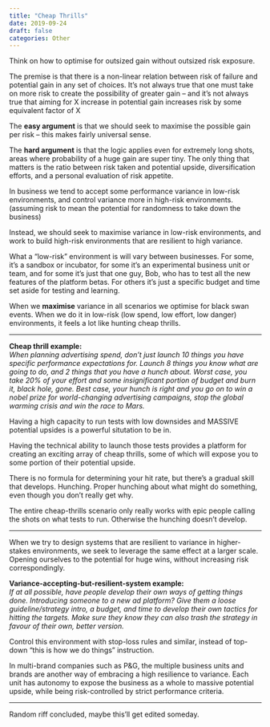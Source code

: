 ```yaml
---
title: "Cheap Thrills"
date: 2019-09-24
draft: false
categories: Other
---
```


Think on how to optimise for outsized gain without outsized risk exposure.

The premise is that there is a non-linear relation between risk of failure and potential gain in any set of choices. It’s not always true that one must take on more risk to create the possibility of greater gain – and it’s not always true that aiming for X increase in potential gain increases risk by some equivalent factor of X

The **easy argument** is that we should seek to maximise the possible gain per risk – this makes fairly universal sense.

The **hard argument** is that the logic applies even for extremely long shots, areas where probability of a huge gain are super tiny. The only thing that matters is the ratio between risk taken and potential upside, diversification efforts, and a personal evaluation of risk appetite.

In business we tend to accept some performance variance in low-risk environments, and control variance more in high-risk environments. (assuming risk to mean the potential for randomness to take down the business)

Instead, we should seek to maximise variance in low-risk environments, and work to build high-risk environments that are resilient to high variance.

What a “low-risk” environment is will vary between businesses. For some, it’s a sandbox or incubator, for some it’s an experimental business unit or team, and for some it’s just that one guy, Bob, who has to test all the new features of the platform betas. For others it’s just a specific budget and time set aside for testing and learning.

When we **maximise** variance in all scenarios we optimise for black swan events. When we do it in low-risk (low spend, low effort, low danger) environments, it feels a lot like hunting cheap thrills.
***
**Cheap thrill example:**  
*When planning advertising spend, don’t just launch 10 things you have specific performance expectations for. Launch 8 things you know what are going to do, and 2 things that you have a hunch about. Worst case, you take 20% of your effort and some insignificant portion of budget and burn it, black hole, gone. Best case, your hunch is right and you go on to win a nobel prize for world-changing advertising campaigns, stop the global warming crisis and win the race to Mars.*

Having a high capacity to run tests with low downsides and MASSIVE potential upsides is a powerful situtation to be in.

Having the technical ability to launch those tests provides a platform for creating an exciting array of cheap thrills, some of which will expose you to some portion of their potential upside.

There is no formula for determining your hit rate, but there’s a gradual skill that develops. Hunching. Proper hunching about what might do something, even though you don’t really get why.

The entire cheap-thrills scenario only really works with epic people calling the shots on what tests to run. Otherwise the hunching doesn’t develop.
***
When we try to design systems that are resilient to variance in higher-stakes environments, we seek to leverage the same effect at a larger scale. Opening ourselves to the potential for huge wins, without increasing risk correspondingly.

**Variance-accepting-but-resilient-system example:**  
*If at all possible, have people develop their own ways of getting things done. Introducing someone to a new ad platform? Give them a loose guideline/strategy intro, a budget, and time to develop their own tactics for hitting the targets. Make sure they know they can also trash the strategy in favour of their own, better version.*

Control this environment with stop-loss rules and similar, instead of top-down “this is how we do things” instruction.

In multi-brand companies such as P&G, the multiple business units and brands are another way of embracing a high resilience to variance. Each unit has autonomy to expose the business as a whole to massive potential upside, while being risk-controlled by strict performance criteria.
***
Random riff concluded, maybe this’ll get edited someday.